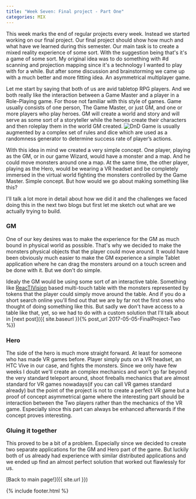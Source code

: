 ```yaml
---
title: "Week Seven: Final project - Part One"
categories: MIX
---
```


This week marks the end of regular projects every week. Instead we started working on our final project.
Our final project should show how much and what have we learned during this semester. Our main task is to create a mixed reality experience of some sort. With the suggestion being that's it's a game of some sort.
My original idea was to do something with #d scanning and projection mapping since it's a technology I wanted to play with for a while. But after some discussion and brainstorming we came up with a much better and more fitting idea. An asymmetrical multiplayer game.

Let me start by saying that both of us are avid tabletop RPG players. And we both really like the interaction between a Game Master and a player in a Role-Playing game.
For those not familiar with this style of games.
Game usually consists of one person, The Game Master, or just GM, and one or more players who play heroes.
GM will create a world and story and will serve as some sort of a storyteller while the heroes create their characters and then roleplay them in the world GM created.
![DnD]({{site.url}}/images/MixWeekSeven/dnd.jpg)
Game is usually augmented by a complex set of rules and dice which are used as a randomness generator to determine success rate of player’s actions.

With this idea in mind we created a very simple concept. One player, playing as the GM, or in our game Wizard, would have a monster and a map. And he could move monsters around one a map. At the same time, the other player, playing as the Hero, would be wearing a VR headset and be completely immersed in the virtual world fighting the monsters controlled by the Game Master.
Simple concept. But how would we go about making something like this?

I'll talk a lot more in detail about how we did it and the challenges we faced doing this in the next two blogs but first let me sketch out what are we actually trying to build.

### GM

One of our key desires was to make the experience for the GM as much bound in physical world as possible. That's why we decided to make the monsters physical objects that the player could move around.
It would have been obviously much easier to make the GM experience a simple Tablet application where he can drag the monsters around on a touch screen and be done with it. But we don't do simple.

Idealy the GM would be using some sort of an interactive table. Something like [ReacTIVision](http://reactivision.sourceforge.net/) based multi-touch table with the monsters represented by tokens that the player could simply move around the table. And if you do a short search online you'll find out that we are by far not the first ones who thought of doing something like this.
But sadly we don't have access to a table like that, yet, so we had to do with a custom solution that I'll talk about in [next post]({{ site.baseurl }}{% post_url 2017-05-05-FinalProject-Two %})

### Hero

The side of the hero is much more straight forward. At least for someone who has made VR games before. Player simply puts on a VR headset, an HTC Vive in our case, and fights the monsters. Since we only have few weeks I doubt we'll create an complex mechanics and won't go far beyond the very standard teleport around, shoot fireballs mechanics that are almost standard for VR games nowadays(if you can call VR games standard already) but the point of the project is not to create a perfect VR game but a proof of concept asymmetrical game where the interesting part should be interaction between the Two players rather than the mechanics of the VR game. Especially since this part can always be enhanced afterwards if the concept proves interesting.

### Gluing it together

This proved to be a bit of a problem. Especially since we decided to create two separate applications for the GM and Hero part of the game. But luckily both of us already had experience with similar distributed applications and we ended up find an almost perfect solution that worked out flawlessly for us.

[Back to main page!]({{ site.url }})

{% include footer.html %}
